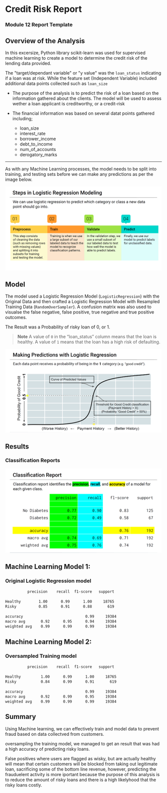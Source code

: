 # Credit Risk Report 
### Module 12 Report Template

## Overview of the Analysis

In this excersize, Python library scikit-learn was used for supervised machine learning to create a model to determine the credit risk of the lending data provided. 

The "target/dependant variable" or "y value" was the `loan_status` indicating if a loan was at risk. While the feature set (Independent Variable) included additional data points collected such as `loan_size`

* The purpose of the analysis is to predict the risk of a loan based on the information gathered about the clients. The model will be used to assess wether a loan applicant is creditworthy, or a credit-risk



* The financial information was based on several datat points gathered including;

  * loan_size
  * interest_rate
  * borrower_income
  * debt_to_income
  * num_of_accounts
  * derogatory_marks


---


As with any Machine Learning processes, the model needs to be split into training, and testing sets before we can make any predictions as per the image below.


![](./Resources/logistic_process.png)

## Model

The model used a Logistic Regression Model (`LogisticRegression`) with the Original Data and then crafted a Logistic Regression Model with Resampled Training Data (`RandomOverSampler`). A confusion matrix was also used to visualse the false negative, false positive, true negative and true positive outcomes.

The Result was a Probability of risky loan of 0, or 1.
> **Note** A value of `0` in the “loan_status” column means that the loan is healthy. A value of `1` means that the loan has a high risk of defaulting.  


![](./Resources/Logistic_probability.png)



## Results
### Classification Reports

![](./Resources/Classification_Report.png)





## Machine Learning Model 1:


### Original Logistic Regression model 

              precision    recall  f1-score   support

    Healthy        1.00      0.99      1.00     18765
    Risky          0.85      0.91      0.88       619

    accuracy                            0.99     19384
    macro avg       0.92      0.95      0.94     19384
    weighted avg    0.99      0.99      0.99     19384



## Machine Learning Model 2:

### Oversampled Training model 

              precision    recall  f1-score   support

    Healthy         1.00      0.99      1.00     18765
    Risky           0.84      0.99      0.91       619

    accuracy                            0.99     19384
    macro avg       0.92      0.99      0.95     19384
    weighted avg    0.99      0.99      0.99     19384

## Summary

Using Machine learning, we can effectively train and model data to prevent fraud based on data collectved from customers. 

 oversampling the training model, we managed to get an result that was had a high accuracy of predicting risky loans. 
 
 False positives where users are flagged as wisky, but are actually healthy will mean that certain customers will be blocked from taking out legitimate loan, sacrificing some of the bottom line revenue, however, predicting the frauduelent activity is more iportant because the purpose of this analysis is to reduce the amount of risky loans and there is a high likelyhood that the risky loans costly.

